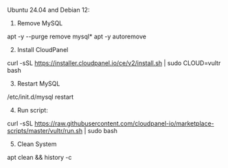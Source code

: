 Ubuntu 24.04 and Debian 12:

1. Remove MySQL

apt -y --purge remove mysql*
apt -y autoremove

2. Install CloudPanel

curl -sSL https://installer.cloudpanel.io/ce/v2/install.sh | sudo CLOUD=vultr bash

3. Restart MySQL

/etc/init.d/mysql restart

4. Run script:

curl -sSL https://raw.githubusercontent.com/cloudpanel-io/marketplace-scripts/master/vultr/run.sh | sudo bash

5. Clean System

apt clean && history -c
